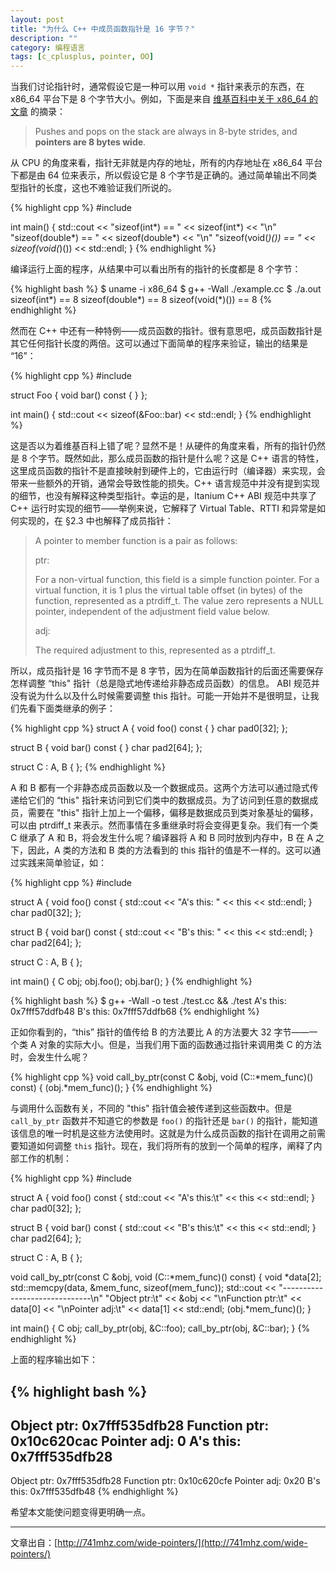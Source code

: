 ```yaml
---
layout: post
title: "为什么 C++ 中成员函数指针是 16 字节？"
description: ""
category: 编程语言
tags: [c_cplusplus, pointer, OO]
---
```



当我们讨论指针时，通常假设它是一种可以用 `void *` 指针来表示的东西，在 x86_64 平台下是 8 个字节大小。例如，下面是来自 [维基百科中关于 x86_64 的文章](http://en.wikipedia.org/wiki/X86-64#Architectural_features) 的摘录：

> Pushes and pops on the stack are always in 8-byte strides, and **pointers are 8 bytes wide**.

从 CPU 的角度来看，指针无非就是内存的地址，所有的内存地址在 x86_64 平台下都是由 64 位来表示，所以假设它是 8 个字节是正确的。通过简单输出不同类型指针的长度，这也不难验证我们所说的。

{% highlight cpp %}
#include <iostream>

int main() {
    std::cout <<
        "sizeof(int*)      == " << sizeof(int*) << "\n"
        "sizeof(double*)   == " << sizeof(double*) << "\n"
        "sizeof(void(*)()) == " << sizeof(void(*)()) << std::endl;
}
{% endhighlight %}

编译运行上面的程序，从结果中可以看出所有的指针的长度都是 8 个字节：

{% highlight bash %}
$ uname -i
x86_64
$ g++ -Wall ./example.cc
$ ./a.out
sizeof(int*)      == 8
sizeof(double*)   == 8
sizeof(void(*)()) == 8
{% endhighlight %}

然而在 C++ 中还有一种特例——成员函数的指针。很有意思吧，成员函数指针是其它任何指针长度的两倍。这可以通过下面简单的程序来验证，输出的结果是 “16”：

{% highlight cpp %}
#include <iostream>

struct Foo {
    void bar() const { }
};

int main() {
    std::cout << sizeof(&Foo::bar) << std::endl;
}
{% endhighlight %}

这是否以为着维基百科上错了呢？显然不是！从硬件的角度来看，所有的指针仍然是 8 个字节。既然如此，那么成员函数的指针是什么呢？这是 C++ 语言的特性，这里成员函数的指针不是直接映射到硬件上的，它由运行时（编译器）来实现，会带来一些额外的开销，通常会导致性能的损失。C++ 语言规范中并没有提到实现的细节，也没有解释这种类型指针。幸运的是，Itanium C++ ABI 规范中共享了 C++ 运行时实现的细节——举例来说，它解释了 Virtual Table、RTTI 和异常是如何实现的，在 §2.3 中也解释了成员指针：

> A pointer to member function is a pair as follows:
>
> ptr:
>
> For a non-virtual function, this field is a simple function pointer. For a virtual function, it is 1 plus the virtual table offset (in bytes) of the function, represented as a ptrdiff_t. The value zero represents a NULL pointer, independent of the adjustment field value below.
>
> adj:
>
> The required adjustment to this, represented as a ptrdiff_t.

所以，成员指针是 16 字节而不是 8 字节，因为在简单函数指针的后面还需要保存怎样调整 “this" 指针（总是隐式地传递给非静态成员函数）的信息。 ABI 规范并没有说为什么以及什么时候需要调整 this 指针。可能一开始并不是很明显，让我们先看下面类继承的例子：

{% highlight cpp %}
struct A {
    void foo() const { }
    char pad0[32];
};

struct B {
    void bar() const { }
    char pad2[64];
};

struct C : A, B
{ };
{% endhighlight %}

A 和 B 都有一个非静态成员函数以及一个数据成员。这两个方法可以通过隐式传递给它们的 “this" 指针来访问到它们类中的数据成员。为了访问到任意的数据成员，需要在 "this" 指针上加上一个偏移，偏移是数据成员到类对象基址的偏移，可以由 ptrdiff_t 来表示。然而事情在多重继承时将会变得更复杂。我们有一个类 C 继承了 A 和 B，将会发生什么呢？编译器将 A 和 B 同时放到内存中，B 在 A 之下，因此，A 类的方法和 B 类的方法看到的 this 指针的值是不一样的。这可以通过实践来简单验证，如：

{% highlight cpp %}
#include <iostream>

struct A {
    void foo() const {
        std::cout << "A's this: " << this << std::endl;
    }
    char pad0[32];
};

struct B {
    void bar() const {
        std::cout << "B's this: " << this << std::endl;
    }
    char pad2[64];
};

struct C : A, B
{ };

int main()
{
    C obj;
    obj.foo();
    obj.bar();
}
{% endhighlight %}

{% highlight bash %}
$ g++ -Wall -o test ./test.cc && ./test
A's this: 0x7fff57ddfb48
B's this: 0x7fff57ddfb68
{% endhighlight %}

正如你看到的，“this” 指针的值传给 B 的方法要比 A 的方法要大 32 字节——一个类 A 对象的实际大小。但是，当我们用下面的函数通过指针来调用类 C 的方法时，会发生什么呢？

{% highlight cpp %}
void call_by_ptr(const C &obj, void (C::*mem_func)() const) {
    (obj.*mem_func)();
}
{% endhighlight %}

与调用什么函数有关，不同的 "this" 指针值会被传递到这些函数中。但是 `call_by_ptr` 函数并不知道它的参数是 `foo()` 的指针还是 `bar()` 的指针，能知道该信息的唯一时机是这些方法使用时。这就是为什么成员函数的指针在调用之前需要知道如何调整 `this` 指针。现在，我们将所有的放到一个简单的程序，阐释了内部工作的机制：

{% highlight cpp %}
#include <iostream>

struct A {
    void foo() const {
        std::cout << "A's this:\t" << this << std::endl;
    }
    char pad0[32];
};

struct B {
    void bar() const {
        std::cout << "B's this:\t" << this << std::endl;
    }
    char pad2[64];
};

struct C : A, B
{ };

void call_by_ptr(const C &obj, void (C::*mem_func)() const)
{
    void *data[2];
    std::memcpy(data, &mem_func, sizeof(mem_func));
    std::cout << "------------------------------\n"
        "Object ptr:\t" << &obj <<
        "\nFunction ptr:\t" << data[0] <<
        "\nPointer adj:\t" << data[1] << std::endl;
    (obj.*mem_func)();
}

int main()
{
    C obj;
    call_by_ptr(obj, &C::foo);
    call_by_ptr(obj, &C::bar);
}
{% endhighlight %}

上面的程序输出如下：

{% highlight bash %}
------------------------------
Object ptr:    0x7fff535dfb28
Function ptr:  0x10c620cac
Pointer adj:   0
A's this:    0x7fff535dfb28
------------------------------
Object ptr:    0x7fff535dfb28
Function ptr:  0x10c620cfe
Pointer adj:   0x20
B's this:    0x7fff535dfb48
{% endhighlight %}

希望本文能使问题变得更明确一点。

---
文章出自：[http://741mhz.com/wide-pointers/](http://741mhz.com/wide-pointers/)

